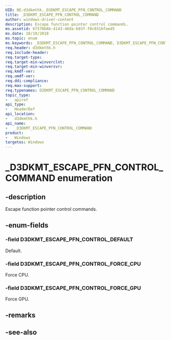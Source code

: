 ```yaml
---
UID: NE:d3dkmthk._D3DKMT_ESCAPE_PFN_CONTROL_COMMAND
title: _D3DKMT_ESCAPE_PFN_CONTROL_COMMAND
author: windows-driver-content
description: Escape function pointer control commands.
ms.assetid: 67570b6b-4143-468a-b93f-f8c031bfaed5
ms.date: 10/19/2018
ms.topic: enum
ms.keywords: _D3DKMT_ESCAPE_PFN_CONTROL_COMMAND, D3DKMT_ESCAPE_PFN_CONTROL_COMMAND, 
req.header: d3dkmthk.h
req.include-header:
req.target-type:
req.target-min-winverclnt:
req.target-min-winversvr:
req.kmdf-ver:
req.umdf-ver:
req.ddi-compliance:
req.max-support:
req.typenames: D3DKMT_ESCAPE_PFN_CONTROL_COMMAND
topic_type: 
-	apiref
api_type: 
-	HeaderDef
api_location: 
-	d3dkmthk.h
api_name: 
-	_D3DKMT_ESCAPE_PFN_CONTROL_COMMAND
product:
-	Windows
targetos: Windows
---
```


# _D3DKMT_ESCAPE_PFN_CONTROL_COMMAND enumeration

## -description

Escape function pointer control commands.

## -enum-fields

### -field D3DKMT_ESCAPE_PFN_CONTROL_DEFAULT 

Default.

### -field D3DKMT_ESCAPE_PFN_CONTROL_FORCE_CPU 

Force CPU.

### -field D3DKMT_ESCAPE_PFN_CONTROL_FORCE_GPU 

Force GPU.

## -remarks

## -see-also
